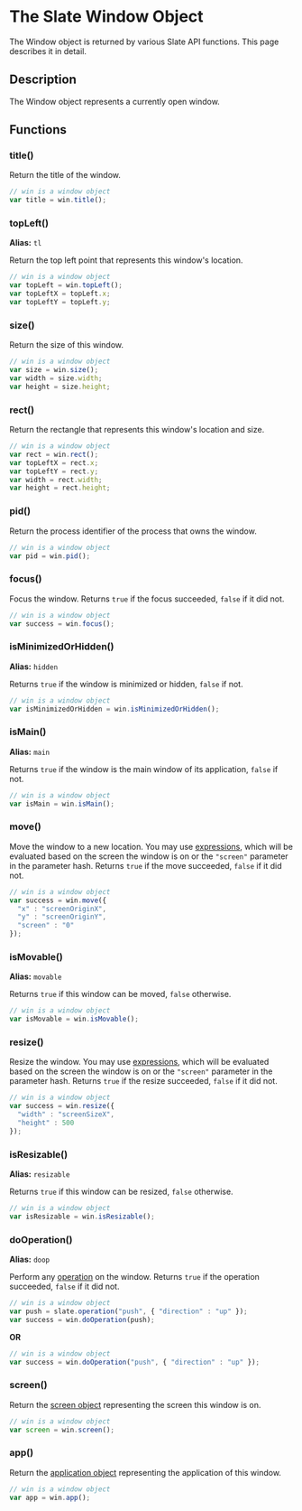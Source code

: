 # The Slate Window Object #

The Window object is returned by various Slate API functions. This page describes it in detail.

## Description ##

The Window object represents a currently open window.

## Functions ##

### title() ###

Return the title of the window.

```javascript
// win is a window object
var title = win.title();
```

### topLeft() ###

**Alias:** `tl`

Return the top left point that represents this window's location.

```javascript
// win is a window object
var topLeft = win.topLeft();
var topLeftX = topLeft.x;
var topLeftY = topLeft.y;
```

### size() ###

Return the size of this window.

```javascript
// win is a window object
var size = win.size();
var width = size.width;
var height = size.height;
```

### rect() ###

Return the rectangle that represents this window's location and size.

```javascript
// win is a window object
var rect = win.rect();
var topLeftX = rect.x;
var topLeftY = rect.y;
var width = rect.width;
var height = rect.height;
```

### pid() ###

Return the process identifier of the process that owns the window.

```javascript
// win is a window object
var pid = win.pid();
```

### focus() ###

Focus the window. Returns `true` if the focus succeeded, `false` if it did not.

```javascript
// win is a window object
var success = win.focus();
```

### isMinimizedOrHidden() ###

**Alias:** `hidden`

Returns `true` if the window is minimized or hidden, `false` if not.

```javascript
// win is a window object
var isMinimizedOrHidden = win.isMinimizedOrHidden();
```

### isMain() ###

**Alias:** `main`

Returns `true` if the window is the main window of its application, `false` if not.

```javascript
// win is a window object
var isMain = win.isMain();
```

### move() ###

Move the window to a new location. You may use [expressions](js-expressions.md), which will be evaluated based on the screen the window is on or the `"screen"` parameter in the parameter hash. Returns `true` if the move succeeded, `false` if it did not.

```javascript
// win is a window object
var success = win.move({
  "x" : "screenOriginX",
  "y" : "screenOriginY",
  "screen" : "0"
});
```

### isMovable() ###

**Alias:** `movable`

Returns `true` if this window can be moved, `false` otherwise.

```javascript
// win is a window object
var isMovable = win.isMovable();
```

### resize() ###

Resize the window. You may use [expressions](js-expressions.md), which will be evaluated based on the screen the window is on or the `"screen"` parameter in the parameter hash. Returns `true` if the resize succeeded, `false` if it did not.

```javascript
// win is a window object
var success = win.resize({
  "width" : "screenSizeX",
  "height" : 500
});
```

### isResizable() ###

**Alias:** `resizable`

Returns `true` if this window can be resized, `false` otherwise.

```javascript
// win is a window object
var isResizable = win.isResizable();
```

### doOperation() ###

**Alias:** `doop`

Perform any [operation](js-operations.md) on the window. Returns `true` if the operation succeeded, `false` if it did not.

```javascript
// win is a window object
var push = slate.operation("push", { "direction" : "up" });
var success = win.doOperation(push);
```

**OR**

```javascript
// win is a window object
var success = win.doOperation("push", { "direction" : "up" });
```

### screen() ###

Return the [screen object](js-object-screen.md) representing the screen this window is on.

```javascript
// win is a window object
var screen = win.screen();
```

### app() ###

Return the [application object](js-object-application.md) representing the application of this window.

```javascript
// win is a window object
var app = win.app();
```

